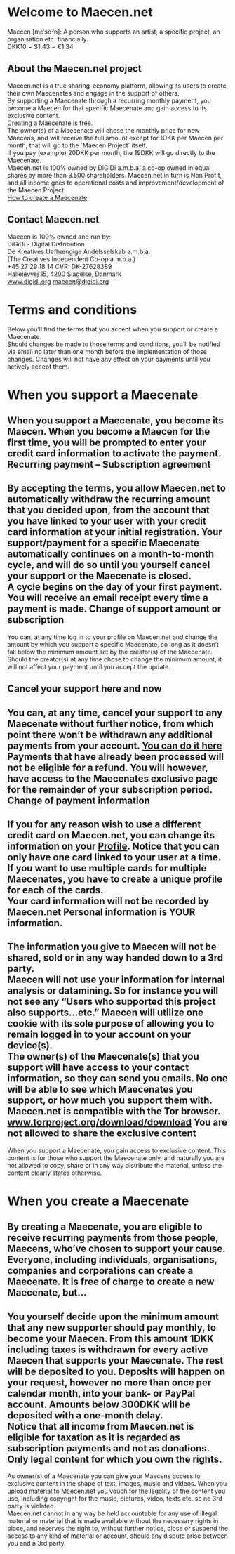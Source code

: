 Welcome to Maecen.net
====================
Maecen [mεˈseˀn]: A person who supports an artist, a specific project, an organisation etc. financially.<br>
DKK10 = $1.43 = €1.34

About the Maecen.net project
--------------------
Maecen.net is a true sharing-economy platform, allowing its users to create their own Maecenates and engage in the support of others.<br>
By supporting a Maecenate through a recurring monthly payment, you become a Maecen for that specific Maecenate and gain access to its exclusive content.<br>
Creating a Maecenate is free.<br>
The owner(s) of a Maecenate will chose the monthly price for new Maecens, and will receive the full amount except for 1DKK per Maecen per month, that will go to the `Maecen Project´ itself.<br>
If you pay (example) 20DKK per month, the 19DKK will go directly to the Maecenate.<br>
Maecen.net is 100% owned by DiGiDi a.m.b.a, a co-op owned in equal shares by more than 3.500 shareholders. Maecen.net in turn is Non Profit, and all income goes to operational costs and improvement/development of the Maecen Project. <br>
[How to create a Maecenate](/about "About maecen.net")


Contact Maecen.net
--------------------
Maecen is 100% owned and run by:<br>
DiGiDi - Digital Distribution<br>
De Kreatives Uafhængige Andelsselskab a.m.b.a.<br>
(The Creatives Independent Co-op a.m.b.a.)<br>
+45 27 29 18 14 CVR: DK-27628389<br>
Hallelevvej 15, 4200 Slagelse, Danmark <br>
<a href="http://www.digidi.org/" target="_blank">www.digidi.org</a> maecen@digidi.org

Terms and conditions
====================
Below you’ll find the terms that you accept when you support or create a Maecenate.<br> 
Should changes be made to those terms and conditions, you’ll be notified via email no later than one month before the implementation of those changes. Changes will not have any effect on your payments until you actively accept them.

When you support a Maecenate
====================
When you support a Maecenate, you become its Maecen. When you become a Maecen for the first time, you will be prompted to enter your credit card information to activate the payment.<br>
Recurring payment – Subscription agreement
----------------------------
By accepting the terms, you allow Maecen.net to automatically withdraw the recurring amount that you decided upon, from the account that you have linked to your user with your credit card information at your initial registration. Your support/payment for a specific Maecenate automatically continues on a month-to-month cycle, and will do so until you yourself cancel your support or the Maecenate is closed. <br>
A cycle begins on the day of your first payment. <br>
You will receive an email receipt every time a payment is made.
Change of support amount or subscription
---------------------------------------
You can, at any time log in to your profile on Maecen.net and change the amount by which you support a specific Maecenate, so long as it doesn’t fall below the minimum amount set by the creator(s) of the Maecenate. <br>
Should the creator(s) at any time chose to change the minimum amount, it will not affect your payment until you accept the update. 

Cancel your support here and now
----------------------------------
You can, at any time, cancel your support to any Maecenate without further notice, from which point there won’t be withdrawn any additional payments from your account. [You can do it here](/profile "Profile page")<br>
Payments that have already been processed will not be eligible for a refund. You will however, have access to the Maecenates exclusive page for the remainder of your subscription period.
Change of payment information
-------------------------------
If you for any reason wish to use a different credit card on Maecen.net, you can change its information on your [Profile](/profile "Profile page"). Notice that you can only have one card linked to your user at a time. If you want to use multiple cards for multiple Maecenates, you have to create a unique profile for each of the cards. <br>Your card information will not be recorded by Maecen.net
Personal information is YOUR information.
-------------------------------------------
The information you give to Maecen will not be shared, sold or in any way handed down to a 3rd party. <br>
Maecen will not use your information for internal analysis or datamining. So for instance you will not see any “Users who supported this project also supports…etc.” Maecen will utilize one cookie with its sole purpose of allowing you to remain logged in to your account on your device(s). <br>
The owner(s) of the Maecenate(s) that you support will have access to your contact information, so they can send you emails. No one will be able to see which Maecenates you support, or how much you support them with.   <br>
Maecen.net is compatible with the Tor browser. www.torproject.org/download/download
You are not allowed to share the exclusive content
----------------------------------------------------
When you support a Maecenate, you gain access to exclusive content. This content is for those who support the Maecenate only, and naturally you are not allowed to copy, share or in any way distribute the material, unless the content clearly states otherwise.

When you create a Maecenate
============================
By creating a Maecenate, you are eligible to receive recurring payments from those people, Maecens, who’ve chosen to support your cause.<br> 
Everyone, including individuals, organisations, companies and corporations can create a Maecenate.
It is free of charge to create a new Maecenate, but…
-------------------------------------------------------
You yourself decide upon the minimum amount that any new supporter should pay monthly, to become your Maecen. From this amount 1DKK including taxes is withdrawn for every active Maecen that supports your Maecenate. The rest will be deposited to you. 
Deposits will happen on your request, however no more than once per calendar month, into your bank- or PayPal account. Amounts below 300DKK will be deposited with a one-month delay.  <br>
Notice that all income from Maecen.net is eligible for taxation as it is regarded as subscription payments and not as donations.  
Only legal content for which you own the rights.
-------------------------------------------
As owner(s) of a Maecenate you can give your Maecens access to exclusive content in the shape of text, images, music and videos. When you upload material to Maecen.net you vouch for the legality of the content you use, including copyright for the music, pictures, video, texts etc. so no 3rd party is violated. <br>
Maecen.net cannot in any way be held accountable for any use of illegal material or material that is made available without the necessary rights in place, and reserves the right to, without further notice, close or suspend the access to any kind of material or account, should any dispute arise between you and a 3rd party.


